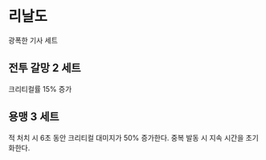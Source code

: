 # 리날도

광폭한 기사 세트

## 전투 갈망 2 세트

크리티컬률 15% 증가

## 용맹 3 세트

적 처치 시 6초 동안 크리티컬 대미지가 50% 증가한다. 중복 발동 시 지속 시간을 초기화한다.
